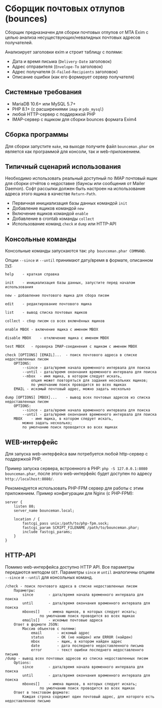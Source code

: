 Сборщик почтовых отлупов (bounces)
==================================

Сборщик предназначен для сборки почтовых отлупов от MTA Exim с целью анализа несуществующих/невалидных почтовых адресов получателей.

Анализирует заголовки exim и строит таблицу с полями:

* Дата и время письма (`Delivery-Date` заголовок)
* Адрес отправителя (`Envelope-To` заголовок)
* Адрес получателя (`X-Failed-Recipients` заголовок)
* Описание ошибки (как его формирует сервер получателя)


Системные требования
--------------------

* MariaDB 10.6+ или MySQL 5.7+
* PHP 8.1+ (с расширениями `imap` и `pdo_mysql`)
* любой HTTP-сервер с поддержкой PHP
* IMAP-сервер с ящиком для сборки bounces формата Exim4


Сборка программы
----------------

Для сборки запустите `make`, на выходе получите файл `bounceman.phar` он является как программой для консоли, так и web-приложением.


Типичный сценарий использования
-------------------------------

Необходимо использовать реальный доступный по IMAP почтовый ящик для сборки отчётов о недоставке (баунсы или сообщения от Mailer Daemon). Софт рассылки должен быть настроен на использование адреса этого ящика в качестве `Return-Path`.

* Первичная инициализация базы данных командой `init`
* Добавление ящиков командой `new`
* Включение ящиков командой `enable`
* Добавление в crontab команды `collect`
* Использование команд `check` и `dump` или HTTP-API


Консольные команды
------------------

Консольные команды запускаются так: `php bounceman.phar COMMAND`.

Опции `--since` и `--until` принимают дату/время в формате, описанном [тут](https://www.php.net/manual/en/datetime.formats.php).

```
help	- краткая справка

init	- инициализация базы данных, запустите перед началом использования

new	- добавление почтового ящика для сбора писем

edit	- редактирование почтового ящика

list	- вывод списка почтовых ящиков

collect	- сбор писем со всех включённых ящиков

enable MBOX	- включение ящика с именем MBOX

disable MBOX	- отключение ящика с именем MBOX

test MBOX	- проверка IMAP-соединения с ящиком с именем MBOX

check [OPTIONS] [EMAIL]...	- поиск почтового адреса в списке недоставленных писем
	OPTIONS:
		--since	- дата/время начала временного интервала для поиска
		--until	- дата/время окончания временного интервала для поиска
		--mbox	- имя ящика, в котором следует искать,
			опция может повторяться для задания нескольких ящиков;
			по умолчанию поиск проводится во всех ящиках
	EMAIL -	искомый почтовый адрес, можно задать несколько

dump [OPTIONS] [MBOX]...	- вывод всех почтовых адресов из списка недоставленных писем
	OPTIONS:
		--since	- дата/время начала временного интервала для поиска
		--until	- дата/время окончания временного интервала для поиска
	MBOX	- имя ящика, в котором следует искать,
		можно задать несколько;
		по умолчанию поиск проводится во всех ящиках
```


WEB-интерфейс
-------------

Для запуска web-интерфейса вам потребуется любой http-сервер с поддержкой PHP.

Пример запуска сервера, встроенного в PHP: `php -S 127.0.0.1:8080 bounceman.phar`, после этого web-интерфейс будет доступен по адресу `http://localhost:8080/`.

Рекомендуется использовать PHP-FPM сервер для работы с этим приложением. Пример конфигурации для Nginx (с PHP-FPM):

```
server {
    listen 80;
    server_name bounceman.local;

    location / {
        fastcgi_pass unix:/path/to/php-fpm.sock;
        fastcgi_param SCRIPT_FILENAME /path/to/bounceman.phar;
        include fastcgi_params;
    }
}
```


HTTP-API
--------

Помимо web-интерфейса доступно HTTP API. Все параметры передаются методом `GET`. Параметры `since` и `until` аналогичны опциям `--since` и `--until` для консольных команд.

```
/check - поиск почтового адреса в списке недоставленных писем
	Параметры:
		since		- дата/время начала временного интервала для поиска
		until		- дата/время окончания временного интервала для поиска
		mboxes[]	- имена ящиков, в которых следует искать;
				по умолчанию поиск проводится во всех ящиках
		emails[]	- искомые почтовые адреса
	Ответ в формате JSON:
		Массив объектов с полями:
			email		- искомый адрес
			status		- OK (не найден) или ERROR (найден)
			mbox		- ящик, в котором найден адрес 
			date		- дата последнего недоставленного письма
			error		- текст ошибки последнего недоставленнго письма
/dump - вывод всех почтовых адресов из списка недоставленных писем
	Options:
		since		- дата/время начала временного интервала для поиска
		until		- дата/время окончания временного интервала для поиска
		mboxes[]	- имена ящиков, в которых следует искать;
				по умолчанию поиск проводится во всех ящиках
	Ответ в текстовом формате:
		Каждая строка содержит один почтовый адрес, для которого есть недоставленное письмо
```
